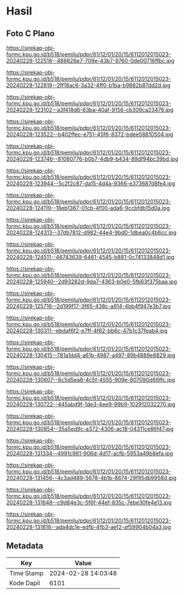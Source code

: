 # Hasil

## Foto C Plano

https://sirekap-obj-formc.kpu.go.id/b518/pemilu/pdpr/61/12/01/20/15/6112012015023-20240228-122518--488626e7-709e-43b7-9760-0de00716ffbc.jpg

https://sirekap-obj-formc.kpu.go.id/b518/pemilu/pdpr/61/12/01/20/15/6112012015023-20240228-122819--2ff18ac6-3a32-4ff0-b1ba-b9882b87dd2d.jpg

https://sirekap-obj-formc.kpu.go.id/b518/pemilu/pdpr/61/12/01/20/15/6112012015023-20240228-123102--a3f418d6-63ba-40af-9156-cb309ca23476.jpg

https://sirekap-obj-formc.kpu.go.id/b518/pemilu/pdpr/61/12/01/20/15/6112012015023-20240228-123522--b402ffec-e751-45f6-8372-bdee58810504.jpg

https://sirekap-obj-formc.kpu.go.id/b518/pemilu/pdpr/61/12/01/20/15/6112012015023-20240228-123746--81080776-b0b7-4db9-b434-89df94bc39bd.jpg

https://sirekap-obj-formc.kpu.go.id/b518/pemilu/pdpr/61/12/01/20/15/6112012015023-20240228-123944--5c2f2c87-da15-4d4a-9366-e373687d8fe4.jpg

https://sirekap-obj-formc.kpu.go.id/b518/pemilu/pdpr/61/12/01/20/15/6112012015023-20240228-124119--18eb1367-01cb-4f00-ada6-9ccbfdb15d0a.jpg

https://sirekap-obj-formc.kpu.go.id/b518/pemilu/pdpr/61/12/01/20/15/6112012015023-20240228-124313--37db7812-d982-44e4-9bd0-1dbea0c4b6cc.jpg

https://sirekap-obj-formc.kpu.go.id/b518/pemilu/pdpr/61/12/01/20/15/6112012015023-20240228-124511--46743639-6461-4545-b881-0c74133848d1.jpg

https://sirekap-obj-formc.kpu.go.id/b518/pemilu/pdpr/61/12/01/20/15/6112012015023-20240228-125940--2d93282d-9da7-4363-b0e0-5fb63f375baa.jpg

https://sirekap-obj-formc.kpu.go.id/b518/pemilu/pdpr/61/12/01/20/15/6112012015023-20240228-125716--2d199f17-3f65-438c-a914-4bb4f947e3b7.jpg

https://sirekap-obj-formc.kpu.go.id/b518/pemilu/pdpr/61/12/01/20/15/6112012015023-20240228-130311--ebdaf6f2-e7ff-4f62-bb6c-47b1c37feab4.jpg

https://sirekap-obj-formc.kpu.go.id/b518/pemilu/pdpr/61/12/01/20/15/6112012015023-20240228-130415--781a1dd4-a61b-4987-a497-89b4889e8829.jpg

https://sirekap-obj-formc.kpu.go.id/b518/pemilu/pdpr/61/12/01/20/15/6112012015023-20240228-130607--6c5d5ea8-4c5f-4555-909e-807090d66ffc.jpg

https://sirekap-obj-formc.kpu.go.id/b518/pemilu/pdpr/61/12/01/20/15/6112012015023-20240228-130722--445abd9f-1de3-4ee9-99b9-102912032270.jpg

https://sirekap-obj-formc.kpu.go.id/b518/pemilu/pdpr/61/12/01/20/15/6112012015023-20240228-130854--35a5ed9c-a372-4306-ac18-04311ce86f47.jpg

https://sirekap-obj-formc.kpu.go.id/b518/pemilu/pdpr/61/12/01/20/15/6112012015023-20240228-131334--4991c981-906d-4d17-acfb-5953a49b8efa.jpg

https://sirekap-obj-formc.kpu.go.id/b518/pemilu/pdpr/61/12/01/20/15/6112012015023-20240228-131456--4c3ad489-5678-4b1b-8674-29f95db9958d.jpg

https://sirekap-obj-formc.kpu.go.id/b518/pemilu/pdpr/61/12/01/20/15/6112012015023-20240228-131648--c9d84e3c-5f6f-44ef-835c-7ebe30fe4e13.jpg

https://sirekap-obj-formc.kpu.go.id/b518/pemilu/pdpr/61/12/01/20/15/6112012015023-20240228-131818--ada4dc1e-edfb-4fb3-aef2-af59904b04a3.jpg


## Metadata

| Key        | Value               |
| ---------- | ------------------- |
| Time Stamp | 2024-02-28 14:03:48 |
| Kode Dapil | 6101                |



